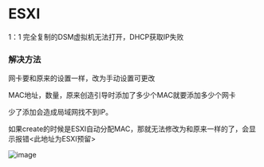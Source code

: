 # ESXI

1：1 完全复制的DSM虚拟机无法打开，DHCP获取IP失败

### 解决方法

网卡要和原来的设置一样，改为手动设置可更改

MAC地址，数量，原来创造引导时添加了多少个MAC就要添加多少个网卡

少了添加会造成局域网找不到IP。

如果create的时候是ESXI自动分配MAC，那就无法修改为和原来一样的了，会显示报错<此地址为ESXI预留>

![image](https://user-images.githubusercontent.com/59044398/221155473-947c6e0b-225b-4f2d-8bb9-633f9140ff12.png)
